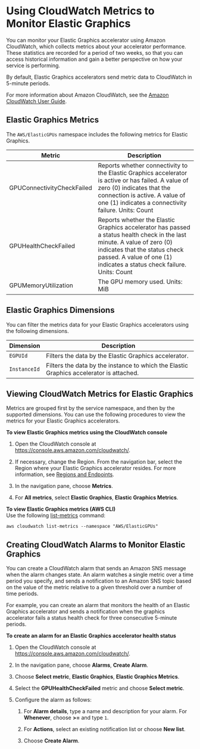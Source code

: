 # Using CloudWatch Metrics to Monitor Elastic Graphics<a name="elastic-graphics-cloudwatch"></a>

You can monitor your Elastic Graphics accelerator using Amazon CloudWatch, which collects metrics about your accelerator performance\. These statistics are recorded for a period of two weeks, so that you can access historical information and gain a better perspective on how your service is performing\.

By default, Elastic Graphics accelerators send metric data to CloudWatch in 5\-minute periods\.

For more information about Amazon CloudWatch, see the [Amazon CloudWatch User Guide](https://docs.aws.amazon.com/AmazonCloudWatch/latest/monitoring/)\.

## Elastic Graphics Metrics<a name="elastic-graphics-metrics"></a>

The `AWS/ElasticGPUs` namespace includes the following metrics for Elastic Graphics\.


| Metric | Description | 
| --- | --- | 
|  GPUConnectivityCheckFailed  |  Reports whether connectivity to the Elastic Graphics accelerator is active or has failed\. A value of zero \(0\) indicates that the connection is active\. A value of one \(1\) indicates a connectivity failure\. Units: Count  | 
|  GPUHealthCheckFailed  |  Reports whether the Elastic Graphics accelerator has passed a status health check in the last minute\. A value of zero \(0\) indicates that the status check passed\. A value of one \(1\) indicates a status check failure\. Units: Count  | 
| GPUMemoryUtilization |  The GPU memory used\. Units: MiB  | 

## Elastic Graphics Dimensions<a name="elastic-graphics-dimensions"></a>

You can filter the metrics data for your Elastic Graphics accelerators using the following dimensions\.


| Dimension | Description | 
| --- | --- | 
| `EGPUId` |  Filters the data by the Elastic Graphics accelerator\.  | 
| `InstanceId` |  Filters the data by the instance to which the Elastic Graphics accelerator is attached\.  | 

## Viewing CloudWatch Metrics for Elastic Graphics<a name="viewing-elastic-graphics-metrics"></a>

Metrics are grouped first by the service namespace, and then by the supported dimensions\. You can use the following procedures to view the metrics for your Elastic Graphics accelerators\.

**To view Elastic Graphics metrics using the CloudWatch console**

1. Open the CloudWatch console at [https://console\.aws\.amazon\.com/cloudwatch/](https://console.aws.amazon.com/cloudwatch/)\.

1. If necessary, change the Region\. From the navigation bar, select the Region where your Elastic Graphics accelerator resides\. For more information, see [Regions and Endpoints](https://docs.aws.amazon.com/general/latest/gr/rande.html)\.

1. In the navigation pane, choose **Metrics**\.

1. For **All metrics**, select **Elastic Graphics**, **Elastic Graphics Metrics**\.

**To view Elastic Graphics metrics \(AWS CLI\)**  
Use the following [list\-metrics](https://docs.aws.amazon.com/cli/latest/reference/cloudwatch/list-metrics.html) command:

```
aws cloudwatch list-metrics --namespace "AWS/ElasticGPUs"
```

## Creating CloudWatch Alarms to Monitor Elastic Graphics<a name="elastic-graphics-cloudwatch-alarms"></a>

You can create a CloudWatch alarm that sends an Amazon SNS message when the alarm changes state\. An alarm watches a single metric over a time period you specify, and sends a notification to an Amazon SNS topic based on the value of the metric relative to a given threshold over a number of time periods\. 

For example, you can create an alarm that monitors the health of an Elastic Graphics accelerator and sends a notification when the graphics accelerator fails a status health check for three consecutive 5\-minute periods\.

**To create an alarm for an Elastic Graphics accelerator health status**

1. Open the CloudWatch console at [https://console\.aws\.amazon\.com/cloudwatch/](https://console.aws.amazon.com/cloudwatch/)\.

1. In the navigation pane, choose **Alarms**, **Create Alarm**\.

1. Choose **Select metric**, **Elastic Graphics**, **Elastic Graphics Metrics**\.

1. Select the **GPUHealthCheckFailed** metric and choose **Select metric**\.

1. Configure the alarm as follows:

   1. For **Alarm details**, type a name and description for your alarm\. For **Whenever**, choose **>=** and type `1`\.

   1. For **Actions**, select an existing notification list or choose **New list**\. 

   1. Choose **Create Alarm**\.